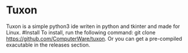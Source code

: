 # Tuxon
Tuxon is a simple python3 ide writen in python and tkinter and made for Linux.
#Install
To install, run the following command: git clone https://github.com/ComputerWare/tuxon. Or you can get a pre-compiled exacutable in the releases section.
